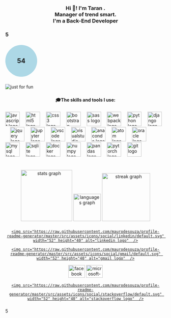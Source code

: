 <h3 align="center">Hi 👋! I'm Taran .
  <br> Manager of trend smart.
 <br> I'm a Back-End Developer</h3>
  
<h3 animation="helt"> 5 <h3/>
<div id="circle">
  <span id="number">54</span>
</div>

###

<img align="center" src="https://user-images.githubusercontent.com/112483091/187425702-72de783a-c79b-4c42-949b-46f78778d95a.svg" alt="just for fun">

###

<h4 align="center">🎓The skills and tools I use:</h4>

###

<div align= ="center">

  <img src="https://cdn.jsdelivr.net/gh/devicons/devicon/icons/javascript/javascript-original.svg" height="45" alt="javascript logo"  />

  <img width="11" />

  <img src="https://cdn.jsdelivr.net/gh/devicons/devicon/icons/html5/html5-original.svg" height="45" alt="html5 logo"  />

  <img width="11" />

  <img src="https://cdn.jsdelivr.net/gh/devicons/devicon/icons/css3/css3-original.svg" height="45" alt="css3 logo"  />

  <img width="11" />

  <img src="https://cdn.jsdelivr.net/gh/devicons/devicon/icons/bootstrap/bootstrap-original.svg" height="45" alt="bootstrap logo"  />

  <img width="11" />

  <img src="https://cdn.jsdelivr.net/gh/devicons/devicon/icons/sass/sass-original.svg" height="45" alt="sass logo"  />

  <img width="11" />

  <img src="https://cdn.jsdelivr.net/gh/devicons/devicon/icons/webpack/webpack-original.svg" height="45" alt="webpack logo"  />

  <img width="11" />

  <img src="https://cdn.jsdelivr.net/gh/devicons/devicon/icons/python/python-original.svg" height="45" alt="python logo"  />

  <img width="11" />

  <img src="https://cdn.jsdelivr.net/gh/devicons/devicon/icons/django/django-plain.svg" height="45" alt="django logo"  />

  <img width="11" />

  <img src="https://cdn.jsdelivr.net/gh/devicons/devicon/icons/jquery/jquery-original.svg" height="45" alt="jquery logo"  />

  <img width="11" />

  <img src="https://cdn.jsdelivr.net/gh/devicons/devicon/icons/jupyter/jupyter-original.svg" height="45" alt="jupyter logo"  />

  <img width="11" />

  <img src="https://cdn.jsdelivr.net/gh/devicons/devicon/icons/vscode/vscode-original.svg" height="45" alt="vscode logo"  />

  <img width="11" />

  <img src="https://cdn.jsdelivr.net/gh/devicons/devicon/icons/visualstudio/visualstudio-plain.svg" height="45" alt="visualstudio logo"  />

  <img width="11" />

  <img src="https://cdn.jsdelivr.net/gh/devicons/devicon/icons/anaconda/anaconda-original.svg" height="45" alt="anaconda logo"  />

  <img width="11" />

  <img src="https://cdn.jsdelivr.net/gh/devicons/devicon/icons/atom/atom-original.svg" height="45" alt="atom logo"  />

  <img width="11" />

  <img src="https://cdn.jsdelivr.net/gh/devicons/devicon/icons/oracle/oracle-original.svg" height="45" alt="oracle logo"  />

  <img width="11" />

  <img src="https://cdn.jsdelivr.net/gh/devicons/devicon/icons/mysql/mysql-original.svg" height="45" alt="mysql logo"  />

  <img width="11" />

  <img src="https://cdn.jsdelivr.net/gh/devicons/devicon/icons/sqlite/sqlite-original.svg" height="45" alt="sqlite logo"  />

  <img width="11" />

  <img src="https://cdn.jsdelivr.net/gh/devicons/devicon/icons/docker/docker-original.svg" height="45" alt="docker logo"  />

  <img width="11" />

  <img src="https://cdn.jsdelivr.net/gh/devicons/devicon/icons/numpy/numpy-original.svg" height="45" alt="numpy logo"  />

  <img width="11" />

  <img src="https://cdn.jsdelivr.net/gh/devicons/devicon/icons/pandas/pandas-original.svg" height="45" alt="pandas logo"  />

  <img width="11" />

  <img src="https://cdn.jsdelivr.net/gh/devicons/devicon/icons/pytorch/pytorch-original.svg" height="45" alt="pytorch logo"  />

  <img width="11" />

  <img src="https://cdn.jsdelivr.net/gh/devicons/devicon/icons/git/git-original.svg" height="45" alt="git logo"  />

</div>

###

<br clear="both">

<div align="center">

  <img src="https://github-readme-stats.vercel.app/api?username=Mohammad222PR&hide_title=false&hide_rank=false&show_icons=true&include_all_commits=true&count_private=true&disable_animations=false&theme=github_dark&locale=en&hide_border=true&order=1" height="161" alt="stats graph"  />

  <img src="https://github-readme-stats.vercel.app/api/top-langs?username=Mohammad222PR&locale=en&hide_title=false&layout=compact&card_width=320&langs_count=100&theme=github_dark&hide_border=true&order=2" height="86" alt="languages graph"  />

  <img src="https://streak-stats.demolab.com?user=Mohammad222PR&locale=en&mode=daily&theme=github_dark&hide_border=true&border_radius=0&order=3" height="151" alt="streak graph"  />

</div>

###

<div align="center">

  <a href="https://www.linkedin.com/in/techno-code-30a076269/" target="_blank">

    <img src="https://raw.githubusercontent.com/maurodesouza/profile-readme-generator/master/src/assets/icons/social/linkedin/default.svg" width="52" height="40" alt="linkedin logo"  />

  </a>

  <a href="https://technocode15@gmail.com" target="_blank">

    <img src="https://raw.githubusercontent.com/maurodesouza/profile-readme-generator/master/src/assets/icons/social/gmail/default.svg" width="52" height="40" alt="gmail logo"  />

  </a>

  <img src="https://raw.githubusercontent.com/maurodesouza/profile-readme-generator/master/src/assets/icons/social/facebook/default.svg" width="52" height="40" alt="facebook logo"  />

  <img src="https://raw.githubusercontent.com/maurodesouza/profile-readme-generator/master/src/assets/icons/social/microsoft-outlook/default.svg" width="52" height="40" alt="microsoft-outlook logo"  />

  <a href="https://stackoverflow.com/users/20475914/techno-code" target="_blank">

    <img src="https://raw.githubusercontent.com/maurodesouza/profile-readme-generator/master/src/assets/icons/social/stackoverflow/default.svg" width="52" height="40" alt="stackoverflow logo"  />

  </a>

</div>

###
<div id=“circle”> <span id=“number”>5</span> </div>

<style> #circle { width: 100px; height: 100px; border-radius: 50%; background-color: lightblue; display: flex; align-items: center; justify-content: center; }

#number { font-size: 20px; transition: font-size 2s; } </style>
<style>
  #circle {
    width: 100px;
    height: 100px;
    border-radius: 50%;
    background-color: lightblue;
    display: flex;
    align-items: center;
    justify-content: center;
  }

  #number {
    font-size: 20px;
    transition: font-size 2s;
  }
</style>

<script>
  window.onload = function() {
    var number = document.getElementById("number");
    var value = parseInt(number.textContent);
    number.style.fontSize = value * 10 + "px";
  };
</script>

<!--
**Taranking1385/Taranking1385** is a ✨ _special_ ✨ repository because its `README.md` (this file) appears on your GitHub profile.

Here are some ideas to get you started:

- 🔭 I’m currently working on ...
- 🌱 I’m currently learning ...
- 👯 I’m looking to collaborate on ...
- 🤔 I’m looking for help with ...
- 💬 Ask me about ...
- 📫 How to reach me: ...
- 😄 Pronouns: ...
- ⚡ Fun fact: ...
-->

